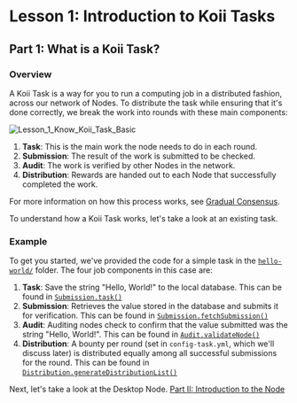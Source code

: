 # Lesson 1: Introduction to Koii Tasks

## Part 1: What is a Koii Task?

### Overview

A Koii Task is a way for you to run a computing job in a distributed fashion, across our network of Nodes. To distribute the task while ensuring that it's done  correctly, we break the work into rounds with these main components:

![Lesson_1_Know_Koii_Task_Basic](https://github.com/koii-network/ezsandbox/assets/66934242/97f6cdd9-b79c-44b2-b9f9-135c32f155eb)

1. **Task**: This is the main work the node needs to do in each round.
2. **Submission**: The result of the work is submitted to be checked.
3. **Audit**: The work is verified by other Nodes in the network.
4. **Distribution**: Rewards are handed out to each Node that successfully completed the work.

For more information on how this process works, see [Gradual Consensus](https://docs.koii.network/concepts/what-are-tasks/what-are-tasks/gradual-consensus).

To understand how a Koii Task works, let's take a look at an existing task.

### Example

To get you started, we've provided the code for a simple task in the [`hello-world/`](./hello-world/) folder. The four job components in this case are:

1. **Task**: Save the string "Hello, World!" to the local database. This can be found in [`Submission.task()`](./hello-world/task/submission.js#L9)
2. **Submission**: Retrieves the value stored in the database and submits it for verification. This can be found in [`Submission.fetchSubmission()`](./hello-world/task/submission.js#L51)
3. **Audit**: Auditing nodes check to confirm that the value submitted was the string "Hello, World!". This can be found in [`Audit.validateNode()`](./hello-world/task/audit.js#L11)
4. **Distribution**: A bounty per round (set in `config-task.yml`, which we'll discuss later) is distributed equally among all successful submissions for the round. This can be found in [`Distribution.generateDistributionList()`](./hello-world/task/audit.js#L50)

Next, let's take a look at the Desktop Node. [Part II: Introduction to the Node](./PartII.md)
